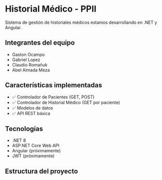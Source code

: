﻿# Historial Médico - PPII

Sistema de gestión de historiales médicos estamos desarrollando  en .NET y Angular.

## Integrantes del equipo
- Gaston Ocampo  
- Gabriel Lopez
- Claudio Romañuk
- Abel Almada Meza

## Características implementadas
- ✅ Controlador de Pacientes (GET, POST)
- ✅ Controlador de Historial Médico (GET por paciente)
- ✅ Modelos de datos
- ✅ API REST básica

## Tecnologías
- .NET 8
- ASP.NET Core Web API
- Angular (próximamente)
- JWT (próximamente)

## Estructura del proyecto